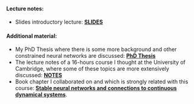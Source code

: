 #### Lecture notes:

- Slides introductory lecture: [**SLIDES**](/notesunivr2025/lecture1.pdf)

#### Additional material:
- My PhD Thesis where there is some more background and other constrained neural networks are discussed: [**PhD Thesis**](/phd_thesis.pdf)
- The lecture notes of a 16-hours course I thought at the University of Cambridge, where some of these topics are more extensively discussed: [**NOTES**](/graduateCourseNotes.pdf)
- Book chapter I collaborated on and which is strongly related with this course: [**Stable neural networks and connections to continuous dynamical systems**](https://www.arxiv.org/abs/2510.22299).